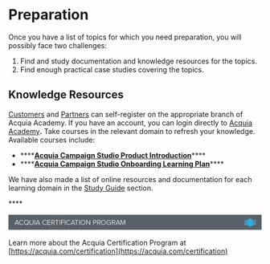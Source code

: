 # Preparation

Once you have a list of topics for which you need preparation, you will possibly face two challenges:

1. Find and study documentation and knowledge resources for the topics.
2. Find enough practical case studies covering the topics.

## Knowledge Resources

[Customers](https://customers.acquiaacademy.com) and [Partners](https://partners.acquiaacademy.com) can self-register on the appropriate branch of Acquia Academy. If you have an account, you can login directly to [Acquia Academy](https://www.acquiaacademy.com)**.** Take courses in the relevant domain to refresh your knowledge. Available courses include:

* \*\*\*\*[**Acquia Campaign Studio Product Introduction**](https://www.acquiaacademy.com/lms/index.php?r=course/deeplink&course_id=645&hash=9bed62dc52f3373f7bdba071cfd11e8ff678e66e&generated_by=15699)\*\*\*\*
* \*\*\*\*[**Acquia Campaign Studio Onboarding Learning Plan**](https://www.acquiaacademy.com/lms/index.php?r=coursepath/deeplink&id_path=36&generated_by=13029&hash=1012737e884c0a07ae7a20107816857dd24a8d7b)\*\*\*\*

We have also made a list of online resources and documentation for each learning domain in the [Study Guide](study-guide.md) section.

\*\*\*\*

![](.gitbook/assets/inner-page-footer.png)

Learn more about the Acquia Certification Program at [https://acquia.com/certification](https://acquia.com/certification)

